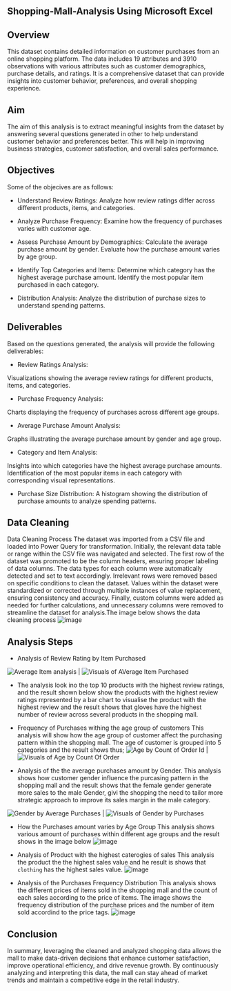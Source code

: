 ## Shopping-Mall-Analysis Using Microsoft Excel
## Overview
This dataset contains detailed information on customer purchases from an online shopping platform. The data includes 19 attributes and 3910 observations with various attributes such as customer demographics, purchase details, and ratings. It is a comprehensive dataset that can provide insights into customer behavior, preferences, and overall shopping experience.

## Aim
The aim of this analysis is to extract meaningful insights from the dataset by answering several questions generated in other to help understand customer behavior and preferences better. This will help in improving business strategies, customer satisfaction, and overall sales performance.

## Objectives
Some of the objecives are as follows:

- Understand Review Ratings:
Analyze how review ratings differ across different products, items, and categories.

- Analyze Purchase Frequency:
Examine how the frequency of purchases varies with customer age.

- Assess Purchase Amount by Demographics:
Calculate the average purchase amount by gender.
Evaluate how the purchase amount varies by age group.

- Identify Top Categories and Items:
Determine which category has the highest average purchase amount.
Identify the most popular item purchased in each category.

- Distribution Analysis:
Analyze the distribution of purchase sizes to understand spending patterns.
## Deliverables
Based on the questions generated, the analysis will provide the following deliverables:

- Review Ratings Analysis:

Visualizations showing the average review ratings for different products, items, and categories.
- Purchase Frequency Analysis:

Charts displaying the frequency of purchases across different age groups.
- Average Purchase Amount Analysis:

Graphs illustrating the average purchase amount by gender and age group.
- Category and Item Analysis:

Insights into which categories have the highest average purchase amounts.
Identification of the most popular items in each category with corresponding visual representations.

- Purchase Size Distribution:
A histogram showing the distribution of purchase amounts to analyze spending patterns.
## Data Cleaning
Data Cleaning Process
The dataset was imported from a CSV file and loaded into Power Query for transformation. Initially, the relevant data table or range within the CSV file was navigated and selected. The first row of the dataset was promoted to be the column headers, ensuring proper labeling of data columns. The data types for each column were automatically detected and set to text accordingly. Irrelevant rows were removed based on specific conditions to clean the dataset. Values within the dataset were standardized or corrected through multiple instances of value replacement, ensuring consistency and accuracy. Finally, custom columns were added as needed for further calculations, and unnecessary columns were removed to streamline the dataset for analysis.The image below shows the data cleaning process
![image](https://github.com/user-attachments/assets/2ff581c3-6cca-443f-9711-7b076b38e645)


## Analysis Steps
- Analysis of Review Rating by Item Purchased

![Average Item analysis](https://github.com/user-attachments/assets/48e8711e-0e44-4a3e-8f95-0fddcee3d9e9) | ![Visuals of AVerage Item Purchased](https://github.com/user-attachments/assets/82224938-8cef-4d3b-801f-b39a862f37a9)




- The analysis look ino the top 10 products with the highest review ratings, and the result shown below show the products with the highest review ratings rrpresented by a bar chart to visualise the product with the highest review and the result shows that gloves have the highest number of review across several products in the shopping mall.

- Frequency of Purchases withing the age group of customers
This analysis will show how the age group of customer affect the purchasing pattern within the shopping mall. The age of customer is grouped into 5 categories and the result shows thus;
![Age by Count of Order Id](https://github.com/user-attachments/assets/82597741-12e9-486b-9ca4-d50bb33b0edf) | ![Visuals of Age by Count Of Order](https://github.com/user-attachments/assets/b45e7f7e-e73e-48c4-9a34-1eb128735d62)


- Analysis of the the average purchases amount by Gender.
This analysis shows how customer gender influence the purcasing pattern in the shopping mall and the result shows that the female gender generate more sales to the male Gender, givi the shopping the need to tailor more strategic approach to improve its sales margin in the male category.

![Gender by Average Purchases](https://github.com/user-attachments/assets/5fabd0f7-044d-4408-bbac-336bcd78b13d) | ![Visuals of Gender by Purchases](https://github.com/user-attachments/assets/3568a2e2-624c-44d3-b452-9eece814181e)


- How the Purchases amount varies by Age Group
This analysis shows various amount of purchases within different age groups and the result shows in the image below
![image](https://github.com/user-attachments/assets/365c13d8-5837-4d83-821b-48011034b952)

- Analysis of Product with the highest caterogies of sales
This analysis the product the the highest sales value and he result is shows that `clothing` has the highest sales value.
![image](https://github.com/user-attachments/assets/59106929-b322-4b0a-8cb1-d80a6308b6b6)
- Analysis of the Purchases Frequency Distribution
This analysis shows the different prices of items sold in the shopping mall and the count of each sales according to the price of items. The image shows the frequency distribution of the purchase prices and the number of item sold accordind to the price tags. 
![image](https://github.com/user-attachments/assets/7a03adc0-819b-4709-ad53-c9b1df2eab3f)

## Conclusion
In summary, leveraging the cleaned and analyzed shopping data allows the mall to make data-driven decisions that enhance customer satisfaction, improve operational efficiency, and drive revenue growth. By continuously analyzing and interpreting this data, the mall can stay ahead of market trends and maintain a competitive edge in the retail industry.






